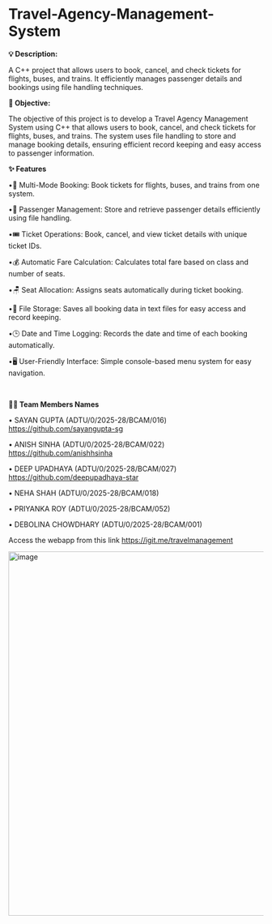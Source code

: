 # **Travel-Agency-Management-System**
**💡 Description:**

A C++ project that allows users to book, cancel, and check tickets for flights, buses, and trains. It efficiently manages passenger details and bookings using file handling techniques.




**🎯 Objective:**

The objective of this project is to develop a Travel Agency Management System using C++ that allows users to book, cancel, and check tickets for flights, buses, and trains. The system uses file handling to store and manage booking details, ensuring efficient record keeping and easy access to passenger information.




**✨ Features**

•🧳 Multi-Mode Booking: Book tickets for flights, buses, and trains from one system.

•👥 Passenger Management: Store and retrieve passenger details efficiently using file handling.

•🎟️ Ticket Operations: Book, cancel, and view ticket details with unique ticket IDs.

•💰 Automatic Fare Calculation: Calculates total fare based on class and number of seats.

•🪑 Seat Allocation: Assigns seats automatically during ticket booking.

•📁 File Storage: Saves all booking data in text files for easy access and record keeping.

•🕒 Date and Time Logging: Records the date and time of each booking automatically.

<p>•🖥️ User-Friendly Interface: Simple console-based menu system for easy navigation.</p>
<p></p>
<br>










**🧑‍💻 Team Members Names**


 • SAYAN GUPTA (ADTU/0/2025-28/BCAM/016)    https://github.com/sayangupta-sg
 
 • ANISH SINHA (ADTU/0/2025-28/BCAM/022)    https://github.com/anishhsinha
 
 • DEEP UPADHAYA (ADTU/0/2025-28/BCAM/027)  https://github.com/deepupadhaya-star
 
 • NEHA SHAH (ADTU/0/2025-28/BCAM/018)      
 
 • PRIYANKA ROY (ADTU/0/2025-28/BCAM/052)
 
 • DEBOLINA CHOWDHARY (ADTU/0/2025-28/BCAM/001)
 



Access the webapp from this link
https://igit.me/travelmanagement



<img width="1307" height="719" alt="image" src="https://github.com/user-attachments/assets/0ddd7b93-27be-4788-bef5-abd7b22184e7" />
